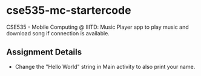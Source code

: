 # cse535-mc-startercode
CSE535 - Mobile Computing @ IIITD: Music Player app to play music and download song if connection is available.

## Assignment Details
- Change the "Hello World" string in Main activity to also print your name.
